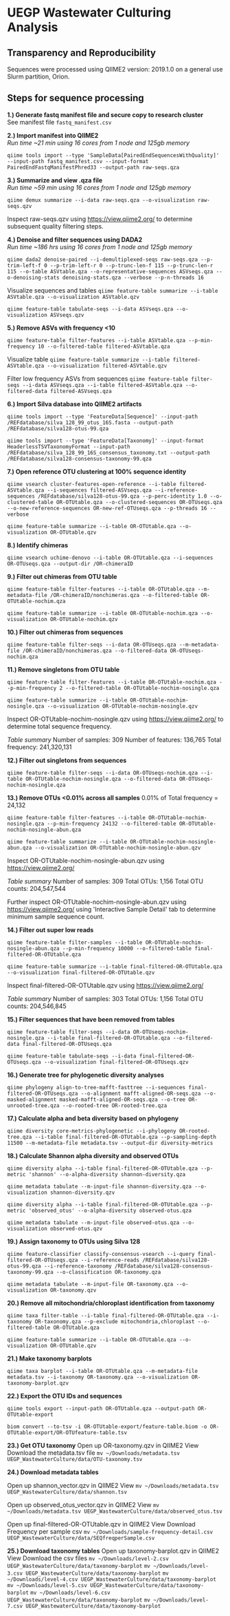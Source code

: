 
# UEGP Wastewater Culturing Analysis

## Transparency and Reproducibility

Sequences were processed using QIIME2 version: 2019.1.0 on a general use Slurm partition, Orion.

## Steps for sequence processing

**1.) Generate fastq manifest file and secure copy to research cluster**                
See manifest file `fastq_manifest.csv`



**2.) Import manifest into QIIME2**               
_Run time ~21 min using 16 cores from 1 node and 125gb memory_

`qiime tools import --type 'SampleData[PairedEndSequencesWithQuality]' --input-path fastq_manifest.csv --input-format PairedEndFastqManifestPhred33 --output-path raw-seqs.qza`



**3.) Summarize and view .qza file**               
_Run time ~59 min using 16 cores from 1 node and 125gb memory_

`qiime demux summarize --i-data raw-seqs.qza --o-visualization raw-seqs.qzv`

Inspect raw-seqs.qzv using https://view.qiime2.org/ to determine subsequent quality filtering steps.


**4.) Denoise and filter sequences using DADA2**               
_Run time ~186 hrs using 16 cores from 1 node and 125gb memory_

`qiime dada2 denoise-paired --i-demultiplexed-seqs raw-seqs.qza --p-trim-left-f 0 --p-trim-left-r 0 --p-trunc-len-f 115 --p-trunc-len-r 115 --o-table ASVtable.qza --o-representative-sequences ASVseqs.qza --o-denoising-stats denoising-stats.qza --verbose --p-n-threads 16`

Visualize sequences and tables
`qiime feature-table summarize --i-table ASVtable.qza --o-visualization ASVtable.qzv`

`qiime feature-table tabulate-seqs --i-data ASVseqs.qza --o-visualization ASVseqs.qzv`



**5.) Remove ASVs with frequency <10**               

`qiime feature-table filter-features --i-table ASVtable.qza --p-min-frequency 10 --o-filtered-table filtered-ASVtable.qza`

Visualize table
`qiime feature-table summarize --i-table filtered-ASVtable.qza --o-visualization filtered-ASVtable.qzv`

Filter low frequency ASVs from sequences
`qiime feature-table filter-seqs --i-data ASVseqs.qza --i-table filtered-ASVtable.qza --o-filtered-data filtered-ASVseqs.qza`



**6.) Import Silva database into QIIME2 artifacts**

`qiime tools import --type 'FeatureData[Sequence]' --input-path /REFdatabase/silva_128_99_otus_16S.fasta --output-path /REFdatabase/silva128-otus-99.qza`

`qiime tools import --type 'FeatureData[Taxonomy]' --input-format HeaderlessTSVTaxonomyFormat --input-path /REFdatabase/silva_128_99_16S_consensus_taxonomy.txt --output-path /REFdatabase/silva128-consensus-taxonomy-99.qza`



**7.) Open reference OTU clustering at 100% sequence identity** 

`qiime vsearch cluster-features-open-reference --i-table filtered-ASVtable.qza --i-sequences filtered-ASVseqs.qza --i-reference-sequences /REFdatabase/silva128-otus-99.qza --p-perc-identity 1.0 --o-clustered-table OR-OTUtable.qza --o-clustered-sequences OR-OTUseqs.qza --o-new-reference-sequences OR-new-ref-OTUseqs.qza --p-threads 16 --verbose`	

`qiime feature-table summarize --i-table OR-OTUtable.qza --o-visualization OR-OTUtable.qzv`



**8.) Identify chimeras**

`qiime vsearch uchime-denovo --i-table OR-OTUtable.qza --i-sequences OR-OTUseqs.qza --output-dir /OR-chimeraID`



**9.) Filter out chimeras from OTU table**

`qiime feature-table filter-features --i-table OR-OTUtable.qza --m-metadata-file /OR-chimeraID/nonchimeras.qza --o-filtered-table OR-OTUtable-nochim.qza`

`qiime feature-table summarize --i-table OR-OTUtable-nochim.qza --o-visualization OR-OTUtable-nochim.qzv`



**10.) Filter out chimeras from sequences**

`qiime feature-table filter-seqs --i-data OR-OTUseqs.qza --m-metadata-file /OR-chimeraID/nonchimeras.qza --o-filtered-data OR-OTUseqs-nochim.qza`



**11.) Remove singletons from OTU table**

`qiime feature-table filter-features --i-table OR-OTUtable-nochim.qza --p-min-frequency 2 --o-filtered-table OR-OTUtable-nochim-nosingle.qza`

`qiime feature-table summarize --i-table OR-OTUtable-nochim-nosingle.qza --o-visualization OR-OTUtable-nochim-nosingle.qzv`

Inspect OR-OTUtable-nochim-nosingle.qzv using https://view.qiime2.org/ to determine total sequence frequency.

*Table summary*
Number of samples: 309
Number of features: 136,765
Total frequency: 241,320,131


**12.) Filter out singletons from sequences**

`qiime feature-table filter-seqs --i-data OR-OTUseqs-nochim.qza --i-table OR-OTUtable-nochim-nosingle.qza --o-filtered-data OR-OTUseqs-nochim-nosingle.qza`



**13.) Remove OTUs <0.01% across all samples**
0.01% of Total frequency = 24,132

`qiime feature-table filter-features --i-table OR-OTUtable-nochim-nosingle.qza --p-min-frequency 24132 --o-filtered-table OR-OTUtable-nochim-nosingle-abun.qza`

`qiime feature-table summarize --i-table OR-OTUtable-nochim-nosingle-abun.qza --o-visualization OR-OTUtable-nochim-nosingle-abun.qzv`

Inspect OR-OTUtable-nochim-nosingle-abun.qzv using https://view.qiime2.org/

*Table summary*
Number of samples: 309
Total OTUs: 1,156
Total OTU counts: 204,547,544

Further inspect OR-OTUtable-nochim-nosingle-abun.qzv using https://view.qiime2.org/ using 'Interactive Sample Detail' tab to determine minimum sample sequence count.



**14.) Filter out super low reads**

`qiime feature-table filter-samples --i-table OR-OTUtable-nochim-nosingle-abun.qza --p-min-frequency 10000 --o-filtered-table final-filtered-OR-OTUtable.qza`

`qiime feature-table summarize --i-table final-filtered-OR-OTUtable.qza --o-visualization final-filtered-OR-OTUtable.qzv`

Inspect final-filtered-OR-OTUtable.qzv using https://view.qiime2.org/

*Table summary*
Number of samples: 303
Total OTUs: 1,156
Total OTU counts: 204,546,845



**15.) Filter sequences that have been removed from tables**

`qiime feature-table filter-seqs --i-data OR-OTUseqs-nochim-nosingle.qza --i-table final-filtered-OR-OTUtable.qza --o-filtered-data final-filtered-OR-OTUseqs.qza`

`qiime feature-table tabulate-seqs --i-data final-filtered-OR-OTUseqs.qza --o-visualization final-filtered-OR-OTUseqs.qzv`



**16.) Generate tree for phylogenetic diversity analyses**

`qiime phylogeny align-to-tree-mafft-fasttree --i-sequences final-filtered-OR-OTUseqs.qza --o-alignment mafft-aligned-OR-seqs.qza --o-masked-alignment masked-mafft-aligned-OR-seqs.qza --o-tree OR-unrooted-tree.qza --o-rooted-tree OR-rooted-tree.qza`

 

**17.) Calculate alpha and beta diversity based on phylogeny**

`qiime diversity core-metrics-phylogenetic --i-phylogeny OR-rooted-tree.qza --i-table final-filtered-OR-OTUtable.qza --p-sampling-depth 11500 --m-metadata-file metadata.tsv --output-dir diversity-metrics`



**18.) Calculate Shannon alpha diversity and observed OTUs**

`qiime diversity alpha --i-table final-filtered-OR-OTUtable.qza --p-metric 'shannon' --o-alpha-diversity shannon-diversity.qza`

`qiime metadata tabulate --m-input-file shannon-diversity.qza --o-visualization shannon-diversity.qzv`

`qiime diversity alpha --i-table final-filtered-OR-OTUtable.qza --p-metric 'observed_otus' --o-alpha-diversity observed-otus.qza`

`qiime metadata tabulate --m-input-file observed-otus.qza --o-visualization observed-otus.qzv`



**19.) Assign taxonomy to OTUs using Silva 128**

`qiime feature-classifier classify-consensus-vsearch --i-query final-filtered-OR-OTUseqs.qza --i-reference-reads /REFdatabase/silva128-otus-99.qza --i-reference-taxonomy /REFdatabase/silva128-consensus-taxonomy-99.qza --o-classification OR-taxonomy.qza`

`qiime metadata tabulate --m-input-file OR-taxonomy.qza --o-visualization OR-taxonomy.qzv`



**20.) Remove all mitochondria/chloroplast identification from taxonomy**

`qiime taxa filter-table --i-table final-filtered-OR-OTUtable.qza --i-taxonomy OR-taxonomy.qza --p-exclude mitochondria,chloroplast --o-filtered-table OR-OTUtable.qza`

`qiime feature-table summarize --i-table OR-OTUtable.qza --o-visualization OR-OTUtable.qzv`



**21.) Make taxonomy barplots**

`qiime taxa barplot --i-table OR-OTUtable.qza --m-metadata-file metadata.tsv --i-taxonomy OR-taxonomy.qza --o-visualization OR-taxonomy-barplot.qzv`



**22.) Export the OTU IDs and sequences**

`qiime tools export --input-path OR-OTUtable.qza --output-path OR-OTUtable-export`

`biom convert --to-tsv -i OR-OTUtable-export/feature-table.biom -o OR-OTUtable-export/OR-OTUfeature-table.tsv`



**23.) Get OTU taxonomy**
Open up OR-taxonomy.qzv in QIIME2 View
Download the metadata.tsv file
`mv ~/Downloads/metadata.tsv UEGP_WastewaterCulture/data/OTU-taxonomy.tsv`



**24.) Download metadata tables**

Open up shannon_vector.qzv in QIIME2 View
`mv ~/Downloads/metadata.tsv UEGP_WastewaterCulture/data/shannon.tsv`

Open up observed_otus_vector.qzv in QIIME2 View
`mv ~/Downloads/metadata.tsv UEGP_WastewaterCulture/data/observed_otus.tsv`

Open up final-filtered-OR-OTUtable.qzv in QIIME2 View
Download Frequency per sample csv 
`mv ~/Downloads/sample-frequency-detail.csv UEGP_WastewaterCulture/data/SEQfreqperSample.csv`



**25.) Download taxonomy tables**
Open up taxonomy-barplot.qzv in QIIME2 View
Download the csv files
`mv ~/Downloads/level-2.csv UEGP_WastewaterCulture/data/taxonomy-barplot`
`mv ~/Downloads/level-3.csv UEGP_WastewaterCulture/data/taxonomy-barplot`
`mv ~/Downloads/level-4.csv UEGP_WastewaterCulture/data/taxonomy-barplot`
`mv ~/Downloads/level-5.csv UEGP_WastewaterCulture/data/taxonomy-barplot`
`mv ~/Downloads/level-6.csv UEGP_WastewaterCulture/data/taxonomy-barplot`
`mv ~/Downloads/level-7.csv UEGP_WastewaterCulture/data/taxonomy-barplot`

